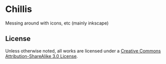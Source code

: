 Chillis
=======

Messing around with icons, etc (mainly inkscape)

License
-------

Unless otherwise noted, all works are licensed under a [Creative
Commons Attribution-ShareAlike 3.0
License](http://creativecommons.org/licenses/by-sa/3.0/).

